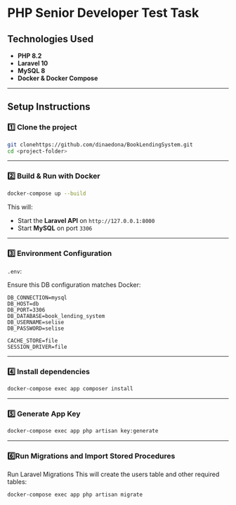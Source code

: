 # PHP Senior Developer Test Task

## **Technologies Used**

- **PHP 8.2**  
- **Laravel 10**  
- **MySQL 8**  
- **Docker & Docker Compose**  

---

## **Setup Instructions**

### **1️⃣ Clone the project**

```bash
git clonehttps://github.com/dinaedona/BookLendingSystem.git
cd <project-folder>
```

---

### **2️⃣ Build & Run with Docker**

```bash
docker-compose up --build
```

This will:

- Start the **Laravel API** on `http://127.0.0.1:8000`
- Start **MySQL** on port `3306`

---

### **3️⃣ Environment Configuration**

`.env`:

Ensure this DB configuration matches Docker:

```env
DB_CONNECTION=mysql
DB_HOST=db
DB_PORT=3306
DB_DATABASE=book_lending_system
DB_USERNAME=selise
DB_PASSWORD=selise

CACHE_STORE=file
SESSION_DRIVER=file
```

---

### **4️⃣ Install dependencies**

```bash
docker-compose exec app composer install
```

---

### **5️⃣ Generate App Key**

```bash
docker-compose exec app php artisan key:generate
```

---

### **6️⃣Run Migrations and Import Stored Procedures**

Run Laravel Migrations
This will create the users table and other required tables:

```bash
docker-compose exec app php artisan migrate
```


